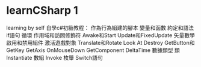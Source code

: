 # learnCSharp 1
 learning by self
 自學c#初級教程：
 作為行為組建的腳本
 變量和函數
 約定和語法
 if語句
 循環
 作用域和訪問修飾符
 Awake和Start
 Update和FixedUpdate
 矢量數學
 啟用和禁用組件
 激活遊戲對象
 Translate和Rotate
 Look At
 Destroy
 GetButton和GetKey
 GetAxis
 OnMouseDown
 GetComponent
 DeltaTime
 數據類型
 類
 Instantiate
 數組
 Invoke
 枚舉
 Switch語句
 
 
